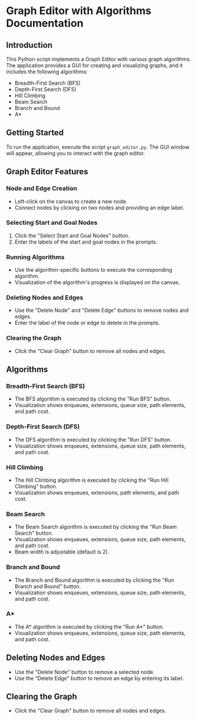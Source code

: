 # Graph Editor with Algorithms Documentation

## Introduction

This Python script implements a Graph Editor with various graph algorithms. The application provides a GUI for creating and visualizing graphs, and it includes the following algorithms:

- Breadth-First Search (BFS)
- Depth-First Search (DFS)
- Hill Climbing
- Beam Search
- Branch and Bound
- A*

## Getting Started

To run the application, execute the script `graph_editor.py`. The GUI window will appear, allowing you to interact with the graph editor.

## Graph Editor Features

### Node and Edge Creation

- Left-click on the canvas to create a new node.
- Connect nodes by clicking on two nodes and providing an edge label.

### Selecting Start and Goal Nodes

1. Click the "Select Start and Goal Nodes" button.
2. Enter the labels of the start and goal nodes in the prompts.

### Running Algorithms

- Use the algorithm-specific buttons to execute the corresponding algorithm.
- Visualization of the algorithm's progress is displayed on the canvas.

### Deleting Nodes and Edges

- Use the "Delete Node" and "Delete Edge" buttons to remove nodes and edges.
- Enter the label of the node or edge to delete in the prompts.

### Clearing the Graph

- Click the "Clear Graph" button to remove all nodes and edges.

## Algorithms

### Breadth-First Search (BFS)

- The BFS algorithm is executed by clicking the "Run BFS" button.
- Visualization shows enqueues, extensions, queue size, path elements, and path cost.

### Depth-First Search (DFS)

- The DFS algorithm is executed by clicking the "Run DFS" button.
- Visualization shows enqueues, extensions, queue size, path elements, and path cost.

### Hill Climbing

- The Hill Climbing algorithm is executed by clicking the "Run Hill Climbing" button.
- Visualization shows enqueues, extensions, path elements, and path cost.

### Beam Search

- The Beam Search algorithm is executed by clicking the "Run Beam Search" button.
- Visualization shows enqueues, extensions, queue size, path elements, and path cost.
- Beam width is adjustable (default is 2).

### Branch and Bound

- The Branch and Bound algorithm is executed by clicking the "Run Branch and Bound" button.
- Visualization shows enqueues, extensions, queue size, path elements, and path cost.

### A*

- The A* algorithm is executed by clicking the "Run A*" button.
- Visualization shows enqueues, extensions, queue size, path elements, and path cost.

## Deleting Nodes and Edges

- Use the "Delete Node" button to remove a selected node.
- Use the "Delete Edge" button to remove an edge by entering its label.

## Clearing the Graph

- Click the "Clear Graph" button to remove all nodes and edges.
